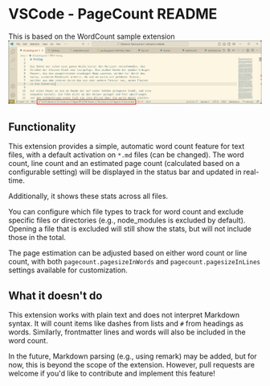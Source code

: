 # VSCode - PageCount README
 
This is based on the WordCount sample extension
![Screenshot](images/Screenshot.png)
## Functionality

This extension provides a simple, automatic word count feature for text files, with a default activation on `*.md` files (can be changed). The word count, line count and an estimated page count (calculated based on a configurable setting) will be displayed in the status bar and updated in real-time.

Additionally, it shows these stats across all files.

You can configure which file types to track for word count and exclude specific files or directories (e.g., node_modules is excluded by default). Opening a file that is excluded will still show the stats, but will not include those in the total. 

The page estimation can be adjusted based on either word count or line count, with both `pagecount.pagesizeInWords` and `pagecount.pagesizeInLines` settings available for customization.

## What it doesn't do

This extension works with plain text and does not interpret Markdown syntax. It will count items like dashes from lists and `#` from headings as words. Similarly, frontmatter lines and words will also be included in the word count.

In the future, Markdown parsing (e.g., using remark) may be added, but for now, this is beyond the scope of the extension. However, pull requests are welcome if you'd like to contribute and implement this feature!